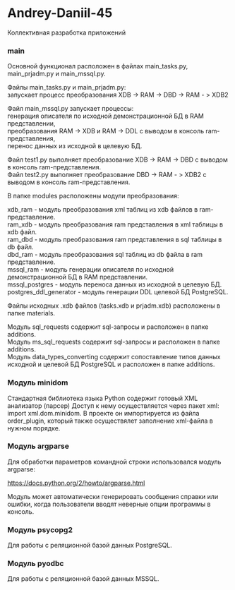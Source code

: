 # Andrey-Daniil-45
Коллективная разработка приложений

### main


Основной функционал расположен в файлах main_tasks.py, main_prjadm.py и main_mssql.py.  

Файлы main_tasks.py и main_prjadm.py:  
запускает процесс преобразования XDB -> RAM -> DBD -> RAM - > XDB2  

Файл main_mssql.py запускает процессы:  
генерация описателя по исходной демонстрационной БД в RAM представлении,  
преобразования RAM -> XDB и RAM -> DDL с выводом в консоль ram-представления,  
перенос данных из исходной в целевую БД.  


Файл test1.py выполняет преобразование XDB -> RAM -> DBD с выводом в консоль ram-представления.  
Файл test2.py выполняет преобразование DBD -> RAM - > XDB2 с выводом в консоль ram-представления.  

В папке modules расположены модули преобразования:  

xdb_ram - модуль преобразования xml таблиц из xdb файлов в ram-представление.  
ram_xdb - модуль преобразования ram представления в xml таблицы в xdb файл.  
ram_dbd - модуль преобразования ram представления в sql таблицы в db файл.  
dbd_ram - модуль преобразования sql таблиц из db файла в ram представление.  
mssql_ram - модуль генерации описателя по исходной демонстрационной БД в RAM представлении.  
mssql_postgres - модуль переноса данных из исходной в целевую БД.  
postgres_ddl_generator - модуль генерации DDL целевой БД PostgreSQL.  

Файлы исходных .xdb файлов (tasks.xdb и prjadm.xdb) расположены в папке materials.  

Модуль sql_requests содержит sql-запросы и расположен в папке additions.  
Модуль ms_sql_requests содержит sql-запросы и расположен в папке additions.  
Модуль data_types_converting содержит сопоставление типов данных исходной и целевой БД PostgreSQL и расположен в папке additions.  

### Модуль minidom

Стандартная библиотека языка Python содержит готовый XML анализатор (парсер) Доступ к нему осуществляется через пакет xml: import xml.dom.minidom. В проекте он импортируется из файла order_plugin, который также осуществялет заполнение xml-файла в нужном порядке.

### Модуль argparse

Для обработки параметров командной строки использовался модуль argparse:

https://docs.python.org/2/howto/argparse.html

Модуль может автоматически генерировать сообщения справки или ошибки, когда пользователи вводят неверные опции программы в консоль.  

### Модуль psycopg2

Для работы с реляционной базой данных PostgreSQL.

### Модуль pyodbc

Для работы с реляционной базой данных MSSQL.
